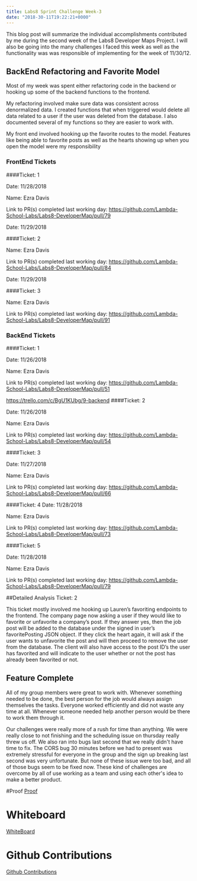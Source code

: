 ```yaml
---
title: Labs8 Sprint Challenge Week-3
date: "2018-30-11T19:22:21+0000"
---
```


This blog post will summarize the individual accomplishments contributed by me during the second week of the Labs8 Developer Maps Project. I will also be going into the many challenges I faced this week as well as the functionality was was responsible of implementing for the week of 11/30/12.

## BackEnd Refactoring and Favorite Model

Most of my week was spent either refactoring code in the backend or hooking up some of the backend functions to the frontend.

My refactoring involved make sure data was consistent across denormalized data. I created functions that when triggered would delete all data related to a user if the user was deleted from the database. I also documented several of my functions so they are easier to work with.

My front end involved hooking up the favorite routes to the model. Features like being able to favorite posts as well as the hearts showing up when you open the model were my responsibility

### FrontEnd Tickets

####Ticket: 1

Date: 11/28/2018

Name: Ezra Davis

Link to PR(s) completed last working day:
https://github.com/Lambda-School-Labs/Labs8-DeveloperMap/pull/79

Date: 11/29/2018

####Ticket: 2

Name: Ezra Davis

Link to PR(s) completed last working day:
https://github.com/Lambda-School-Labs/Labs8-DeveloperMap/pull/84

Date: 11/29/2018

####Ticket: 3

Name: Ezra Davis

Link to PR(s) completed last working day:
https://github.com/Lambda-School-Labs/Labs8-DeveloperMap/pull/91

### BackEnd Tickets

####Ticket: 1

Date: 11/26/2018

Name: Ezra Davis

Link to PR(s) completed last working day: https://github.com/Lambda-School-Labs/Labs8-DeveloperMap/pull/51

https://trello.com/c/BgU1KUbg/9-backend
####Ticket: 2

Date: 11/26/2018

Name: Ezra Davis

Link to PR(s) completed last working day:
https://github.com/Lambda-School-Labs/Labs8-DeveloperMap/pull/54


####Ticket: 3

Date: 11/27/2018

Name: Ezra Davis

Link to PR(s) completed last working day:
https://github.com/Lambda-School-Labs/Labs8-DeveloperMap/pull/66


####Ticket: 4
Date: 11/28/2018

Name: Ezra Davis

Link to PR(s) completed last working day:
https://github.com/Lambda-School-Labs/Labs8-DeveloperMap/pull/73

####Ticket: 5

Date: 11/28/2018

Name: Ezra Davis

Link to PR(s) completed last working day:
https://github.com/Lambda-School-Labs/Labs8-DeveloperMap/pull/79




##Detailed Analysis Ticket: 2

This ticket mostly involved me hooking up Lauren’s favoriting endpoints to the frontend. The  company page now asking a user if they would like to favorite or unfavorite a company’s post. If they answer yes, then the job post will be added to the database under the signed in user’s favoritePosting JSON object. If they click the heart again, it will ask if the user wants to unfavorite the post and will then proceed to remove the user from the database. The client will also have access to the post ID’s the user has favorited and will indicate to the user whether or not the post has already been favorited or not. 

## Feature Complete

All of my group members were great to work with. Whenever something needed to be done, the best person for the job would always assign themselves the tasks. Everyone worked efficiently and did not waste any time at all. Whenever someone needed help another person would be there to work them through it.

Our challenges were really more of a rush for time than anything. We were really close to not finishing and the scheduling issue on thursday really threw us off. We also ran into bugs last second that we really didn't have time to fix. The CORS bug 30 minutes before we had to present was extremely stressful for everyone in the group and the sign up breaking last second was very unfortunate. But none of these issue were too bad, and all of those bugs seem to be fixed now. These kind of challenges are overcome by all of use working as a team and using each other's idea to make a better product.



#Proof
[Proof](https://docs.google.com/document/d/12DsgXzGmi04PLaqHgyKvPHsQXP3VL4pqh1Xop0nLjYY/edit?usp=sharing)
# Whiteboard 
[WhiteBoard](https://youtu.be/vrN-D5vyw9Q)
# Github Contributions
[Github Contributions](https://github.com/Lambda-School-Labs/Labs8-DeveloperMap/graphs/contributors)


